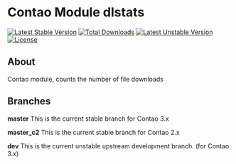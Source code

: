 Contao Module dlstats
=====================
[![Latest Stable Version](https://poser.pugx.org/bugbuster/dlstats/v/stable.svg)](https://packagist.org/packages/bugbuster/dlstats) [![Total Downloads](https://poser.pugx.org/bugbuster/dlstats/downloads.svg)](https://packagist.org/packages/bugbuster/dlstats) [![Latest Unstable Version](https://poser.pugx.org/bugbuster/dlstats/v/unstable.svg)](https://packagist.org/packages/bugbuster/dlstats) [![License](https://poser.pugx.org/bugbuster/dlstats/license.svg)](https://packagist.org/packages/bugbuster/dlstats)

## About

Contao module, counts the number of file downloads

## Branches

**master** This is the current stable branch for Contao 3.x

**master_c2** This is the current stable branch for Contao 2.x

**dev** This is the current unstable upstream development branch. (for Contao 3.x)

